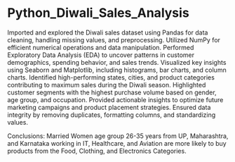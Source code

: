 # Python_Diwali_Sales_Analysis

Imported and explored the Diwali sales dataset using Pandas for data cleaning, handling missing values, and preprocessing.
Utilized NumPy for efficient numerical operations and data manipulation.
Performed Exploratory Data Analysis (EDA) to uncover patterns in customer demographics, spending behavior, and sales trends.
Visualized key insights using Seaborn and Matplotlib, including histograms, bar charts, and column charts.
Identified high-performing states, cities, and product categories contributing to maximum sales during the Diwali season.
Highlighted customer segments with the highest purchase volume based on gender, age group, and occupation.
Provided actionable insights to optimize future marketing campaigns and product placement strategies.
Ensured data integrity by removing duplicates, formatting columns, and standardizing values.

Conclusions: Married Women age group 26-35 years from UP, Maharashtra, and Karnataka working in IT, Healthcare, and Aviation are more likely to buy products from the Food, Clothing, and Electronics Categories.
